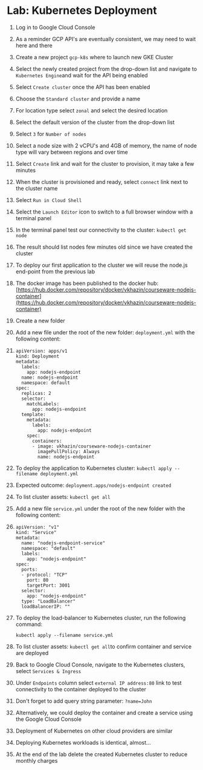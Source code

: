# Lab: Kubernetes Deployment

1. Log in to Google Cloud Console
2. As a reminder GCP API's are eventually consistent, we may need to wait here and there
3. Create a new project `gcp-k8s` where to launch new GKE Cluster
4. Select the newly created project from the drop-down list and navigate to `Kubernetes Engine`and wait for the API being enabled
5. Select `Create cluster` once the API has been enabled
6. Choose the `Standard cluster` and provide a name
7. For location type select `zonal` and select the desired location
8. Select the default version of the cluster from the drop-down list
9. Select `3` for `Number of nodes`
10. Select a node size with 2 vCPU's and 4GB of memory, the name of node type will vary between regions and over time
11. Select `Create` link and wait for the cluster to provision, it may take a few minutes
12. When the cluster is provisioned and ready, select `connect` link next to the cluster name
13. Select `Run in Cloud Shell` 
14. Select the `Launch Editor` icon to switch to a full browser window with a terminal panel
15. In the terminal panel test our connectivity to the cluster: `kubectl get node`
16. The result should list nodes few minutes old since we have created the cluster
17. To deploy our first application to the cluster we will reuse the node.js end-point from the previous lab
18. The docker image has been published to the docker hub: [https://hub.docker.com/repository/docker/vkhazin/courseware-nodejs-container](https://hub.docker.com/repository/docker/vkhazin/courseware-nodejs-container)
19. Create a new folder
20. Add a new file under the root of the new folder: `deployment.yml` with the following content:
21. ```text
    apiVersion: apps/v1
    kind: Deployment
    metadata:
      labels:
        app: nodejs-endpoint
      name: nodejs-endpoint
      namespace: default
    spec:
      replicas: 2
      selector:
        matchLabels:
          app: nodejs-endpoint
      template:
        metadata:
          labels:
            app: nodejs-endpoint
        spec:
          containers:
          - image: vkhazin/courseware-nodejs-container
            imagePullPolicy: Always
            name: nodejs-endpoint
    ```
22. To deploy the application to Kubernetes cluster: `kubectl apply --filename deployment.yml`
23. Expected outcome: `deployment.apps/nodejs-endpoint created`
24. To list cluster assets: `kubectl get all`
25. Add a new file `service.yml` under the root of the new folder with the following content:
26. ```text
    apiVersion: "v1"
    kind: "Service"
    metadata:
      name: "nodejs-endpoint-service"
      namespace: "default"
      labels:
        app: "nodejs-endpoint"
    spec:
      ports:
      - protocol: "TCP"
        port: 80
        targetPort: 3001
      selector:
        app: "nodejs-endpoint"
      type: "LoadBalancer"
      loadBalancerIP: ""
    ```
27. To deploy the load-balancer to Kubernetes cluster, run the following command:

    `kubectl apply --filename service.yml`

28. To list cluster assets: `kubectl get all`to confirm container and service are deployed
29. Back to Google Cloud Console, navigate to the Kubernetes clusters, select `Services & Ingress`
30. Under `Endpoints` column select `external IP address:80` link to test connectivity to the container deployed to the cluster
31. Don't forget to add query string parameter: `?name=John`
32. Alternatively, we could deploy the container and create a service using the Google Cloud Console
33. Deployment of Kubernetes on other cloud providers are similar
34. Deploying Kubernetes workloads is identical, almost...
35. At the end of the lab delete the created Kubernetes cluster to reduce monthly charges

